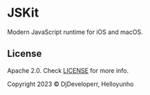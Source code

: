 # JSKit

Modern JavaScript runtime for iOS and macOS.

## License

Apache 2.0. Check [LICENSE](./LICENSE) for more info.

Copyright 2023 © DjDeveloperr, Helloyunho
